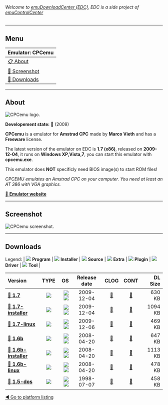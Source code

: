 ###### Welcome to [emuDownloadCenter (EDC)](https://github.com/PhoenixInteractiveNL/emuDownloadCenter/wiki/), EDC is a side project of [emuControlCenter](https://github.com/PhoenixInteractiveNL/emuControlCenter/wiki/)
***
## Menu
| **Emulator: CPCemu** |
|:---------|
| [:clipboard: About](#about) |
| [:sunrise: Screenshot](#screenshot) |
| [:floppy_disk: Downloads](#downloads) |
***
## About
![](https://github.com/PhoenixInteractiveNL/emuDownloadCenter/wiki/images_emulator/cpcemu_logo_200.jpg "CPCemu logo.")

**Developement state:** :red_circle: (2009)

**CPCemu** is a emulator for **Amstrad CPC** made by **Marco Vieth** and has a **Freeware** license.

The latest version of the emulator on EDC is **1.7 (x86)**, released on **2009-12-04**, it runs on **Windows XP,Vista,7**, you can start this emulator with **cpcemu.exe**.

This emulator does **NOT** specificly need BIOS image(s) to start ROM files!

_CPCEMU emulates an Amstrad CPC on your computer. You need at least an AT 386 with VGA graphics._

[:link: **Emulator website**](http://www.cpc-emu.org/)
***
## Screenshot
![](https://raw.githubusercontent.com/PhoenixInteractiveNL/emuDownloadCenter/master/hooks/cpcemu/emulator_screen_01.jpg "CPCemu screenshot.")
***
## Downloads
Legend: | 
![](https://raw.githubusercontent.com/wiki/PhoenixInteractiveNL/emuDownloadCenter/images_misc/icon_program_24.png) **Program** | 
![](https://raw.githubusercontent.com/wiki/PhoenixInteractiveNL/emuDownloadCenter/images_misc/icon_installer_24.png) **Installer** | 
![](https://raw.githubusercontent.com/wiki/PhoenixInteractiveNL/emuDownloadCenter/images_misc/icon_source_code_24.png) **Source** | 
![](https://raw.githubusercontent.com/wiki/PhoenixInteractiveNL/emuDownloadCenter/images_misc/icon_extra_24.png) **Extra** | 
![](https://raw.githubusercontent.com/wiki/PhoenixInteractiveNL/emuDownloadCenter/images_misc/icon_plugin_24.png) **Plugin** | 
![](https://raw.githubusercontent.com/wiki/PhoenixInteractiveNL/emuDownloadCenter/images_misc/icon_driver_24.png) **Driver** | 
![](https://raw.githubusercontent.com/wiki/PhoenixInteractiveNL/emuDownloadCenter/images_misc/icon_tool_24.png) **Tool** | 
 
| Version | TYPE | OS | Release date | CLOG | CONT | DL Size |
|:--------|:----:|---:|:------------:|:----:|:----:|--------:|
| [:floppy_disk: **1.7**](https://github.com/PhoenixInteractiveNL/edc-repo0006/raw/master/cpcemu/1.7.7z) | ![](https://raw.githubusercontent.com/wiki/PhoenixInteractiveNL/emuDownloadCenter/images_misc/icon_program_24.png) | ![](https://raw.githubusercontent.com/wiki/PhoenixInteractiveNL/emuDownloadCenter/images_misc/logo_windows_24.png)![](https://raw.githubusercontent.com/wiki/PhoenixInteractiveNL/emuDownloadCenter/images_misc/icon_32-bit_24.png) | 2009-12-04 | [:page_facing_up:](https://github.com/PhoenixInteractiveNL/edc-repo0006/blob/master/cpcemu/1.7_changelog.txt) | [:mag_right:](https://github.com/PhoenixInteractiveNL/edc-repo0006/blob/master/cpcemu/1.7_contents.txt) | 630 KB |
| [:floppy_disk: **1.7-installer**](https://github.com/PhoenixInteractiveNL/edc-repo0006/raw/master/cpcemu/1.7-installer.7z) | ![](https://raw.githubusercontent.com/wiki/PhoenixInteractiveNL/emuDownloadCenter/images_misc/icon_installer_24.png) | ![](https://raw.githubusercontent.com/wiki/PhoenixInteractiveNL/emuDownloadCenter/images_misc/logo_windows_24.png)![](https://raw.githubusercontent.com/wiki/PhoenixInteractiveNL/emuDownloadCenter/images_misc/icon_32-bit_24.png) | 2009-12-04 | [:page_facing_up:](https://github.com/PhoenixInteractiveNL/edc-repo0006/blob/master/cpcemu/1.7-installer_changelog.txt) | [:mag_right:](https://github.com/PhoenixInteractiveNL/edc-repo0006/blob/master/cpcemu/1.7-installer_contents.txt) | 1094 KB |
| [:floppy_disk: **1.7-linux**](https://github.com/PhoenixInteractiveNL/edc-repo0006/raw/master/cpcemu/1.7-linux.7z) | ![](https://raw.githubusercontent.com/wiki/PhoenixInteractiveNL/emuDownloadCenter/images_misc/icon_program_24.png) | ![](https://raw.githubusercontent.com/wiki/PhoenixInteractiveNL/emuDownloadCenter/images_misc/logo_linux_24.png)![](https://raw.githubusercontent.com/wiki/PhoenixInteractiveNL/emuDownloadCenter/images_misc/icon_32-bit_24.png) | 2009-12-06 | [:page_facing_up:](https://github.com/PhoenixInteractiveNL/edc-repo0006/blob/master/cpcemu/1.7-linux_changelog.txt) | [:mag_right:](https://github.com/PhoenixInteractiveNL/edc-repo0006/blob/master/cpcemu/1.7-linux_contents.txt) | 469 KB |
| [:floppy_disk: **1.6b**](https://github.com/PhoenixInteractiveNL/edc-repo0006/raw/master/cpcemu/1.6b.7z) | ![](https://raw.githubusercontent.com/wiki/PhoenixInteractiveNL/emuDownloadCenter/images_misc/icon_program_24.png) | ![](https://raw.githubusercontent.com/wiki/PhoenixInteractiveNL/emuDownloadCenter/images_misc/logo_windows_24.png)![](https://raw.githubusercontent.com/wiki/PhoenixInteractiveNL/emuDownloadCenter/images_misc/icon_32-bit_24.png) | 2008-04-20 | [:page_facing_up:](https://github.com/PhoenixInteractiveNL/edc-repo0006/blob/master/cpcemu/1.6b_changelog.txt) | [:mag_right:](https://github.com/PhoenixInteractiveNL/edc-repo0006/blob/master/cpcemu/1.6b_contents.txt) | 647 KB |
| [:floppy_disk: **1.6b-installer**](https://github.com/PhoenixInteractiveNL/edc-repo0006/raw/master/cpcemu/1.6b-installer.7z) | ![](https://raw.githubusercontent.com/wiki/PhoenixInteractiveNL/emuDownloadCenter/images_misc/icon_installer_24.png) | ![](https://raw.githubusercontent.com/wiki/PhoenixInteractiveNL/emuDownloadCenter/images_misc/logo_windows_24.png)![](https://raw.githubusercontent.com/wiki/PhoenixInteractiveNL/emuDownloadCenter/images_misc/icon_32-bit_24.png) | 2008-04-20 | [:page_facing_up:](https://github.com/PhoenixInteractiveNL/edc-repo0006/blob/master/cpcemu/1.6b-installer_changelog.txt) | [:mag_right:](https://github.com/PhoenixInteractiveNL/edc-repo0006/blob/master/cpcemu/1.6b-installer_contents.txt) | 1113 KB |
| [:floppy_disk: **1.6b-linux**](https://github.com/PhoenixInteractiveNL/edc-repo0006/raw/master/cpcemu/1.6b-linux.7z) | ![](https://raw.githubusercontent.com/wiki/PhoenixInteractiveNL/emuDownloadCenter/images_misc/icon_program_24.png) | ![](https://raw.githubusercontent.com/wiki/PhoenixInteractiveNL/emuDownloadCenter/images_misc/logo_linux_24.png)![](https://raw.githubusercontent.com/wiki/PhoenixInteractiveNL/emuDownloadCenter/images_misc/icon_32-bit_24.png) | 2008-04-20 | [:page_facing_up:](https://github.com/PhoenixInteractiveNL/edc-repo0006/blob/master/cpcemu/1.6b-linux_changelog.txt) | [:mag_right:](https://github.com/PhoenixInteractiveNL/edc-repo0006/blob/master/cpcemu/1.6b-linux_contents.txt) | 478 KB |
| [:floppy_disk: **1.5-dos**](https://github.com/PhoenixInteractiveNL/edc-repo0006/raw/master/cpcemu/1.5-dos.7z) | ![](https://raw.githubusercontent.com/wiki/PhoenixInteractiveNL/emuDownloadCenter/images_misc/icon_program_24.png) | ![](https://raw.githubusercontent.com/wiki/PhoenixInteractiveNL/emuDownloadCenter/images_misc/logo_dos_24.png)![](https://raw.githubusercontent.com/wiki/PhoenixInteractiveNL/emuDownloadCenter/images_misc/icon_32-bit_24.png) | 1998-07-07 | [:page_facing_up:](https://github.com/PhoenixInteractiveNL/edc-repo0006/blob/master/cpcemu/1.5-dos_changelog.txt) | [:mag_right:](https://github.com/PhoenixInteractiveNL/edc-repo0006/blob/master/cpcemu/1.5-dos_contents.txt) | 458 KB |

[:arrow_backward: Go to platform listing](https://github.com/PhoenixInteractiveNL/emuDownloadCenter/wiki/EDC-Platform-List)
